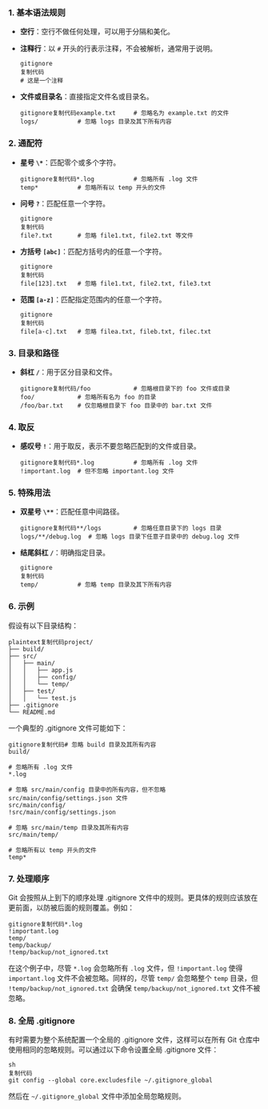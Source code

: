 ### 1. 基本语法规则

- **空行**：空行不做任何处理，可以用于分隔和美化。

- **注释行**：以 `#` 开头的行表示注释，不会被解析，通常用于说明。

  ```
  gitignore
  复制代码
  # 这是一个注释
  ```

- **文件或目录名**：直接指定文件名或目录名。

  ```
  gitignore复制代码example.txt     # 忽略名为 example.txt 的文件
  logs/           # 忽略 logs 目录及其下所有内容
  ```

### 2. 通配符

- **星号 `\*`**：匹配零个或多个字符。

  ```
  gitignore复制代码*.log           # 忽略所有 .log 文件
  temp*           # 忽略所有以 temp 开头的文件
  ```

- **问号 `?`**：匹配任意一个字符。

  ```
  gitignore
  复制代码
  file?.txt       # 忽略 file1.txt, file2.txt 等文件
  ```

- **方括号 `[abc]`**：匹配方括号内的任意一个字符。

  ```
  gitignore
  复制代码
  file[123].txt   # 忽略 file1.txt, file2.txt, file3.txt
  ```

- **范围 `[a-z]`**：匹配指定范围内的任意一个字符。

  ```
  gitignore
  复制代码
  file[a-c].txt   # 忽略 filea.txt, fileb.txt, filec.txt
  ```

### 3. 目录和路径

- **斜杠 `/`**：用于区分目录和文件。

  ```
  gitignore复制代码/foo            # 忽略根目录下的 foo 文件或目录
  foo/            # 忽略所有名为 foo 的目录
  /foo/bar.txt    # 仅忽略根目录下 foo 目录中的 bar.txt 文件
  ```

### 4. 取反

- **感叹号 `!`**：用于取反，表示不要忽略匹配到的文件或目录。

  ```
  gitignore复制代码*.log           # 忽略所有 .log 文件
  !important.log  # 但不忽略 important.log 文件
  ```

### 5. 特殊用法

- **双星号 `\**`**：匹配任意中间路径。

  ```
  gitignore复制代码**/logs         # 忽略任意目录下的 logs 目录
  logs/**/debug.log  # 忽略 logs 目录下任意子目录中的 debug.log 文件
  ```

- **结尾斜杠 `/`**：明确指定目录。

  ```
  gitignore
  复制代码
  temp/           # 忽略 temp 目录及其下所有内容
  ```

### 6. 示例

假设有以下目录结构：

```
plaintext复制代码project/
├── build/
├── src/
│   ├── main/
│   │   ├── app.js
│   │   ├── config/
│   │   └── temp/
│   ├── test/
│   │   └── test.js
├── .gitignore
└── README.md
```

一个典型的 .gitignore 文件可能如下：

```
gitignore复制代码# 忽略 build 目录及其所有内容
build/

# 忽略所有 .log 文件
*.log

# 忽略 src/main/config 目录中的所有内容，但不忽略 src/main/config/settings.json 文件
src/main/config/
!src/main/config/settings.json

# 忽略 src/main/temp 目录及其所有内容
src/main/temp/

# 忽略所有以 temp 开头的文件
temp*
```

### 7. 处理顺序

Git 会按照从上到下的顺序处理 .gitignore 文件中的规则。更具体的规则应该放在更前面，以防被后面的规则覆盖。例如：

```
gitignore复制代码*.log
!important.log
temp/
temp/backup/
!temp/backup/not_ignored.txt
```

在这个例子中，尽管 `*.log` 会忽略所有 `.log` 文件，但 `!important.log` 使得 `important.log` 文件不会被忽略。同样的，尽管 `temp/` 会忽略整个 `temp` 目录，但 `!temp/backup/not_ignored.txt` 会确保 `temp/backup/not_ignored.txt` 文件不被忽略。

### 8. 全局 .gitignore

有时需要为整个系统配置一个全局的 .gitignore 文件，这样可以在所有 Git 仓库中使用相同的忽略规则。可以通过以下命令设置全局 .gitignore 文件：

```
sh
复制代码
git config --global core.excludesfile ~/.gitignore_global
```

然后在 `~/.gitignore_global` 文件中添加全局忽略规则。